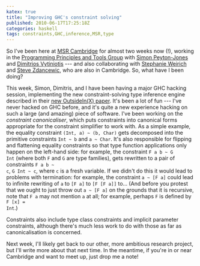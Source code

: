 ```yaml
---
katex: true
title: "Improving GHC's constraint solving"
published: 2010-06-17T17:25:18Z
categories: haskell
tags: constraints,GHC,inference,MSR,type
---
```


So I've been here at <a href="http://research.microsoft.com/en-us/labs/cambridge/">MSR Cambridge</a> for almost two weeks now (!), working in the <a href="http://research.microsoft.com/en-us/groups/ppt/default.aspx">Programming Principles and Tools Group</a> with <a href="http://research.microsoft.com/en-us/people/simonpj/">Simon Peyton-Jones</a> and <a href="http://research.microsoft.com/en-us/people/dimitris/">Dimitrios Vytiniotis</a> --- and also collaborating with <a href="http://www.cis.upenn.edu/~sweirich/">Stephanie Weirich</a> and <a href="http://www.cis.upenn.edu/~stevez/">Steve Zdancewic</a>, who are also in Cambridge.  So, what have I been doing?

This week, Simon, Dimitris, and I have been having a major GHC hacking session, implementing the new constraint-solving type inference engine described in their <a href="http://haskell.org/haskellwiki/Simonpj/Talk:OutsideIn">new OutsideIn(X) paper</a>.  It's been a lot of fun --- I've never hacked on GHC before, and it's quite a new experience hacking on such a large (and amazing) piece of software.  I've been working on the <i>constraint canonicaliser</i>, which puts constraints into canonical forms appropriate for the constraint simplifier to work with.  As a simple example, the equality constraint <code>(Int, a) ~ (b, Char)</code> gets decomposed into the primitive constraints <code>Int ~ b</code> and <code>a ~ Char</code>.  It's also responsible for flipping and flattening equality constraints so that type function applications only happen on the left-hand side: for example, the constraint <code>F a b ~ G Int</code> (where both <code>F</code> and <code>G</code> are type families), gets rewritten to a pair of constraints <code>F a b ~ c</code>, <code>G Int ~ c</code>, where <code>c</code> is a fresh variable.  If we didn't do this it would lead to problems with termination: for example, the constraint <code>a ~ [F a]</code> could lead to infinite rewriting of <code>a</code> to <code>[F a]</code> to <code>[F [F a]]</code> to... (And before you protest that we ought to just throw out <code>a ~ [F a]</code> on the grounds that it is recursive, note that <code>F a</code> may not mention <code>a</code> at all; for example, perhaps <code>F</code> is defined by <code>F [x] = Int</code>.)

Constraints also include type class constraints and implicit parameter constraints, although there's much less work to do with those as far as canonicalisation is concerned.

Next week, I'll likely get back to our other, more ambitious research project, but I'll write more about that next time.  In the meantime, if you're in or near Cambridge and want to meet up, just drop me a note!

